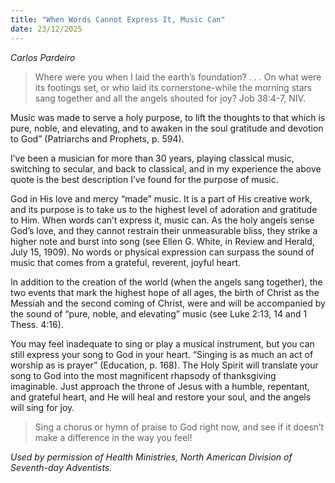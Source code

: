```yaml
---
title: "When Words Cannot Express It, Music Can"
date: 23/12/2025
---
```


_Carlos Pardeiro_

> <p></p>
> Where were you when I laid the earth’s foundation? . . . On what were its footings set, or who laid its cornerstone-while the morning stars sang together and all the angels shouted for joy? Job 38:4-7, NIV.

Music was made to serve a holy purpose, to lift the thoughts to that which is pure, noble, and elevating, and to awaken in the soul gratitude and devotion to God” (Patriarchs and Prophets, p. 594).

I’ve been a musician for more than 30 years, playing classical music, switching to secular, and back to classical, and in my experience the above quote is the best description I’ve found for the purpose of music.

God in His love and mercy “made” music. It is a part of His creative work, and its purpose is to take us to the highest level of adoration and gratitude to Him. When words can’t express it, music can. As the holy angels sense God’s love, and they cannot restrain their unmeasurable bliss, they strike a higher note and burst into song (see Ellen G. White, in Review and Herald, July 15, 1909). No words or physical expression can surpass the sound of music that comes from a grateful, reverent, joyful heart.

In addition to the creation of the world (when the angels sang together), the two events that mark the highest hope of all ages, the birth of Christ as the Messiah and the second coming of Christ, were and will be accompanied by the sound of “pure, noble, and elevating” music (see Luke 2:13, 14 and 1 Thess. 4:16).

You may feel inadequate to sing or play a musical instrument, but you can still express your song to God in your heart. “Singing is as much an act of worship as is prayer” (Education, p. 168). The Holy Spirit will translate your song to God into the most magnificent rhapsody of thanksgiving imaginable. Just approach the throne of Jesus with a humble, repentant, and grateful heart, and He will heal and restore your soul, and the angels will sing for joy.

> <callout></callout>
> Sing a chorus or hymn of praise to God right now, and see if it doesn’t make a difference in the way you feel!

_Used by permission of Health Ministries, North American Division of Seventh-day Adventists._
